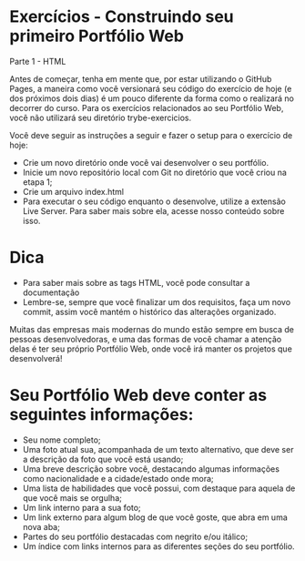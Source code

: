 # Exercícios - Construindo seu primeiro Portfólio Web

Parte 1 - HTML

Antes de começar, tenha em mente que, por estar utilizando o GitHub Pages, a maneira como você versionará seu código do exercício de hoje (e dos próximos dois dias) é um pouco diferente da forma como o realizará no decorrer do curso. Para os exercícios relacionados ao seu Portfólio Web, você não utilizará seu diretório trybe-exercicios.

Você deve seguir as instruções a seguir e fazer o setup para o exercício de hoje:

 - Crie um novo diretório onde você vai desenvolver o seu portfólio.
 - Inicie um novo repositório local com Git no diretório que você criou na etapa 1;
 - Crie um arquivo index.html
 - Para executar o seu código enquanto o desenvolve, utilize a extensão Live Server. Para saber mais sobre ela, acesse nosso conteúdo sobre isso.

# Dica
 - Para saber mais sobre as tags HTML, você pode consultar a documentação
 - Lembre-se, sempre que você finalizar um dos requisitos, faça um novo commit, assim você mantém o histórico das alterações organizado.
 
 Muitas das empresas mais modernas do mundo estão sempre em busca de pessoas desenvolvedoras, e uma das formas de você chamar a atenção delas é ter seu próprio Portfólio Web, onde você irá manter os projetos que desenvolverá!

# Seu Portfólio Web deve conter as seguintes informações:
 - Seu nome completo;
 - Uma foto atual sua, acompanhada de um texto alternativo, que deve ser a descrição da foto que você está usando;
 - Uma breve descrição sobre você, destacando algumas informações como nacionalidade e a cidade/estado onde mora;
 - Uma lista de habilidades que você possui, com destaque para aquela de que você mais se orgulha;
 - Um link interno para a sua foto;
 - Um link externo para algum blog de que você goste, que abra em uma nova aba;
 - Partes do seu portfólio destacadas com negrito e/ou itálico;
 - Um índice com links internos para as diferentes seções do seu portfólio.
 


